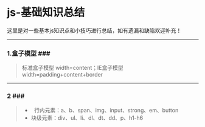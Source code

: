 # js-基础知识总结   
这里是对一些基本js知识点和小技巧进行总结，如有遗漏和缺陷欢迎补充！    
***
    
### 1.盒子模型 ###    
> 标准盒子模型 width=content；IE盒子模型width=padding+content+border   
----------    
### 2 ###  
> *   行内元素：a、b、span、img、input、strong、em、button    
> *   块级元素：div、ul、li、dl、dt、dd、p、h1-h6
